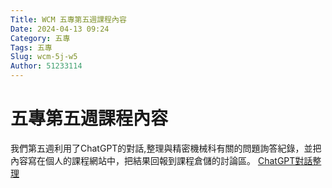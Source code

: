 ```yaml
---
Title: WCM 五專第五週課程內容
Date: 2024-04-13 09:24
Category: 五專
Tags: 五專
Slug: wcm-5j-w5
Author: 51233114
---
```


<!-- PELICAN_END_SUMMARY -->

# 五專第五週課程內容

我們第五週利用了ChatGPT的對話,整理與精密機械科有關的問題詢答紀錄，並把內容寫在個人的課程網站中，把結果回報到課程倉儲的討論區。
[ChatGPT對話整理](https://43d02b10-49d5-427c-9e37-509b344eee63-00-df3tk47nahmm.pike.replit.dev/blog/wcm-5j-w5.html)
